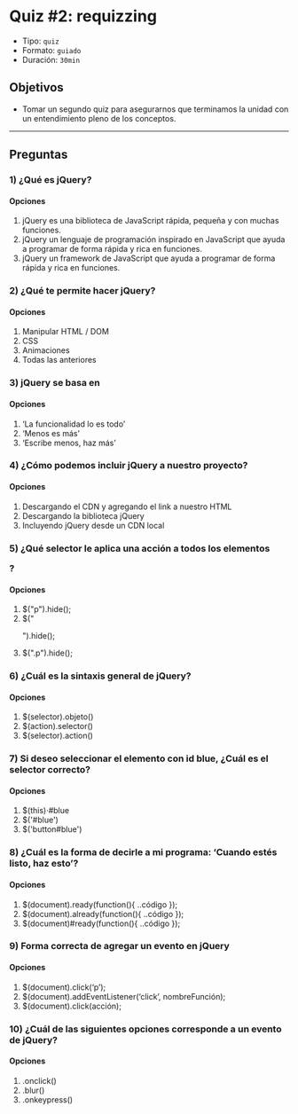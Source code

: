 # Quiz #2: requizzing

- Tipo: `quiz`
- Formato: `guiado`
- Duración: `30min`

## Objetivos

- Tomar un segundo quiz para asegurarnos que terminamos la unidad con un
  entendimiento pleno de los conceptos.

***

## Preguntas

### 1) ¿Qué es jQuery?

#### Opciones

1. jQuery es una biblioteca de JavaScript rápida, pequeña y con muchas funciones.
2. jQuery un lenguaje de programación inspirado en JavaScript que ayuda a programar de forma rápida y rica en funciones.
3. jQuery un framework de JavaScript que ayuda a programar de forma rápida y rica en funciones.

<solution style="display:none;">1</solution>

### 2) ¿Qué te permite hacer jQuery?

#### Opciones

1. Manipular HTML / DOM
2. CSS
3. Animaciones
4. Todas las anteriores

<solution style="display:none;">4</solution>

### 3) jQuery se basa en

#### Opciones

1. ‘La funcionalidad lo es todo’
2. ‘Menos es más’
3. ‘Escribe menos, haz más’

<solution style="display:none;">3</solution>

### 4) ¿Cómo podemos incluir jQuery a nuestro proyecto?

#### Opciones

1. Descargando el CDN y agregando el link a nuestro HTML
2. Descargando la biblioteca jQuery
3. Incluyendo jQuery desde un CDN local

<solution style="display:none;">2</solution>

### 5) ¿Qué selector le aplica una acción a todos los elementos <p>?

#### Opciones

1. $("p").hide();
2. $("<p>").hide();
3. $(".p").hide();

<solution style="display:none;">1</solution>

### 6) ¿Cuál es la sintaxis general de jQuery?

#### Opciones

1. $(selector).objeto()
2. $(action).selector()
3. $(selector).action()

<solution style="display:none;">3</solution>

### 7) Si deseo seleccionar el elemento con id blue, ¿Cuál es el selector correcto?

#### Opciones

1. $(this)·#blue
2. $('#blue')
3. $('button#blue')

<solution style="display:none;">2</solution>

### 8) ¿Cuál es la forma de decirle a mi programa: ‘Cuando estés listo, haz esto’?

#### Opciones

1. $(document).ready(function(){ ..código });
2. $(document).already(function(){ ..código });
3. $(document)#ready(function(){ ..código });

<solution style="display:none;">1</solution>

### 9) Forma correcta de agregar un evento en jQuery

#### Opciones

1. $(document).click(‘p’);
2. $(document).addEventListener(‘click’, nombreFunción);
3. $(document).click(acción);

<solution style="display:none;">3</solution>

### 10) ¿Cuál de las siguientes opciones corresponde a un evento de jQuery?

#### Opciones

1. .onclick()
2. .blur()
3. .onkeypress()

<solution style="display:none;">2</solution>

